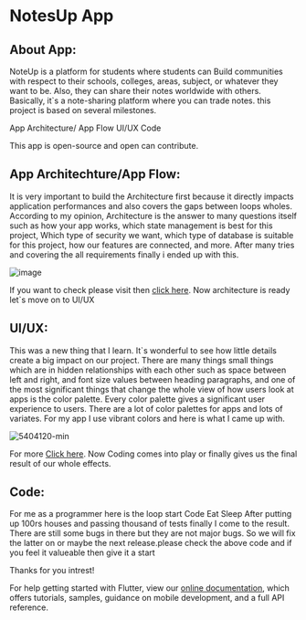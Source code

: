 # NotesUp App

## About App:

NoteUp is a platform for students where students can Build communities with respect to their schools, colleges, areas, subject, or whatever they want to be. Also, they can share their notes worldwide with others. Basically, it`s a note-sharing platform where you can trade notes. this project is based on several milestones. 

App Architecture/ App Flow
UI/UX
Code

 This app is open-source and open can contribute.

## App Architechture/App Flow:

It is very important to build the Architecture first because it directly impacts application performances and also covers the gaps between loops wholes. According to my opinion, Architecture is the answer to many questions itself such as how your app works, which state management is best for this project, Which type of security we want, which type of database is suitable for this project, how our features are connected, and more. After many tries and covering the all requirements finally i ended up with this.



![image](https://user-images.githubusercontent.com/61588132/195288476-58fb2fe2-ef65-4040-a813-da8566860e9d.png)

If you want to check please visit then [click here](https://miro.com/app/board/uXjVOl2v08o=/?share_link_id=45670850485). Now architecture is ready let`s move on to UI/UX

## UI/UX:

This was a new thing that I learn. It`s wonderful to see how little details create a big impact on our project. There are many things small things which are in hidden relationships with each other such as space between left and right, and font size values between heading paragraphs, and one of the most significant things that change the whole view of how users look at apps is the color palette. Every color palette gives a significant user experience to users. There are a lot of color palettes for apps and lots of variates. For my app I use vibrant colors and here is what I came up with.


![5404120-min](https://user-images.githubusercontent.com/61588132/195288749-61f66eaa-d4c2-4a5c-8735-5dda94cc9d35.png)



For more [Click here](https://www.figma.com/file/3Y6ze39gzRsCzvvtwSOZ4z/Fiver_Quick_Notes?node-id=0%3A1). Now Coding comes into play or finally gives us the final result of our whole effects.


## Code:

For me as a programmer here is the loop start 
Code
Eat
Sleep
After putting up 100rs houses and passing thousand of tests finally I come to the result. There are still some bugs in there but they are not major bugs. So we will fix the latter on or maybe the next release.please check the above code and if you feel it valueable then give it a start

Thanks for you intrest!



For help getting started with Flutter, view our
[online documentation](https://flutter.dev/docs), which offers tutorials,
samples, guidance on mobile development, and a full API reference.
